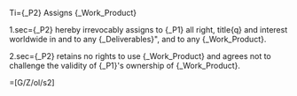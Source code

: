Ti={_P2} Assigns {_Work_Product}

1.sec={_P2} hereby irrevocably assigns to {_P1} all right, title{q} and interest worldwide in and to any {_Deliverables}", and to any {_Work_Product}.

2.sec={_P2} retains no rights to use {_Work_Product} and agrees not to challenge the validity of {_P1}'s ownership of {_Work_Product}.

=[G/Z/ol/s2]
